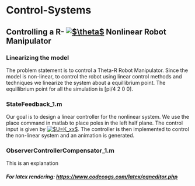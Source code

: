 # Control-Systems
## Controlling a R- <a href="https://www.codecogs.com/eqnedit.php?latex=$\theta$" target="_blank"><img src="https://latex.codecogs.com/gif.latex?$\theta$" title="$\theta$" /></a> Nonlinear Robot Manipulator
### Linearizing the model
The problem statement is to control a Theta-R Robot Manipulator. Since the model is non-linear, to control the robot using linear control methods and techniques we linearize the system about a equillibrium point. The equillibrium point for all the simulation is [pi/4  2  0  0].  
### StateFeedback_1.m
Our goal is to design a linear controller for the nonlinear system. We use the place command in matlab to place poles in the left half plane. The control input is given by<!--U = KX --> <a href="https://www.codecogs.com/eqnedit.php?latex=$U=K_xx$" target="_blank"><img src="https://latex.codecogs.com/gif.latex?$U=K_xx$" title="$U=K_xx$" /></a>. The controller is then implemented to control the non-linear system and an animation is generated.
### ObserverControllerCompensator_1.m
This is an explanation


##### For latex rendering: https://www.codecogs.com/latex/eqneditor.php

